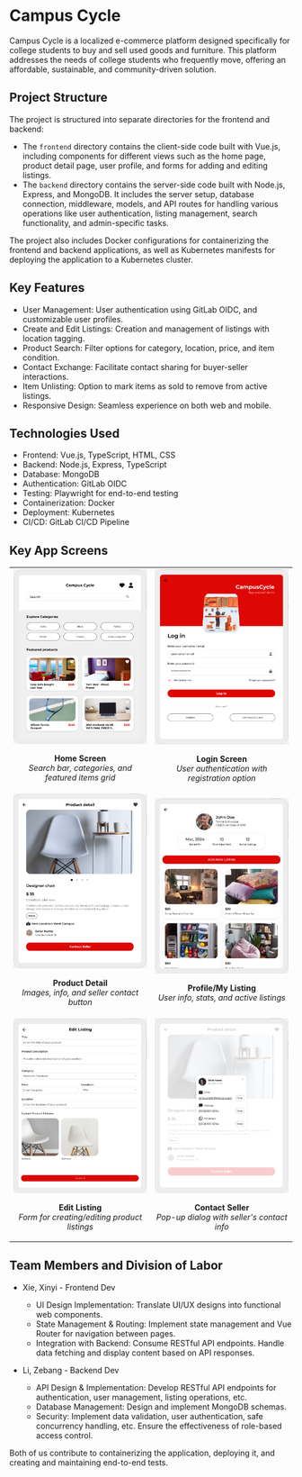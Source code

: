 # Campus Cycle

Campus Cycle is a localized e-commerce platform designed specifically for college students to buy and sell used goods and furniture. This platform addresses the needs of college students who frequently move, offering an affordable, sustainable, and community-driven solution.

## Project Structure

The project is structured into separate directories for the frontend and backend:

- The `frontend` directory contains the client-side code built with Vue.js, including components for different views such as the home page, product detail page, user profile, and forms for adding and editing listings.
- The `backend` directory contains the server-side code built with Node.js, Express, and MongoDB. It includes the server setup, database connection, middleware, models, and API routes for handling various operations like user authentication, listing management, search functionality, and admin-specific tasks.

The project also includes Docker configurations for containerizing the frontend and backend applications, as well as Kubernetes manifests for deploying the application to a Kubernetes cluster.

## Key Features

- User Management: User authentication using GitLab OIDC, and customizable user profiles.
- Create and Edit Listings: Creation and management of listings with location tagging.
- Product Search: Filter options for category, location, price, and item condition.
- Contact Exchange: Facilitate contact sharing for buyer-seller interactions.
- Item Unlisting: Option to mark items as sold to remove from active listings.
- Responsive Design: Seamless experience on both web and mobile.

## Technologies Used

- Frontend: Vue.js, TypeScript, HTML, CSS
- Backend: Node.js, Express, TypeScript
- Database: MongoDB
- Authentication: GitLab OIDC
- Testing: Playwright for end-to-end testing
- Containerization: Docker
- Deployment: Kubernetes
- CI/CD: GitLab CI/CD Pipeline

## Key App Screens

<table>
  <tr>
    <td width="50%">
      <img src="./images/HomeScreen.png" alt="Home Screen" width="100%">
      <p align="center">
        <strong>Home Screen</strong><br>
        <em>Search bar, categories, and featured items grid</em>
      </p>
    </td>
    <td width="50%">
      <img src="./images/LoginScreen.png" alt="Login Screen" width="100%">
      <p align="center">
        <strong>Login Screen</strong><br>
        <em>User authentication with registration option</em>
      </p>
    </td>
  </tr>
  <tr>
    <td width="50%">
      <img src="./images/ProductDetail.png" alt="Product Detail Screen" width="100%">
      <p align="center">
        <strong>Product Detail</strong><br>
        <em>Images, info, and seller contact button</em>
      </p>
    </td>
    <td width="50%">
      <img src="./images/ProfileScreen.png" alt="User Profile Screen" width="100%">
      <p align="center">
        <strong>Profile/My Listing</strong><br>
        <em>User info, stats, and active listings</em>
      </p>
    </td>
  </tr>
  <tr>
    <td width="50%">
      <img src="./images/EditListing.png" alt="Listing Form Screen" width="100%">
      <p align="center">
        <strong>Edit Listing</strong><br>
        <em>Form for creating/editing product listings</em>
      </p>
    </td>
    <td width="50%">
      <img src="./images/ContactSeller.png" alt="Contact Seller Screen" width="100%">
      <p align="center">
        <strong>Contact Seller</strong><br>
        <em>Pop-up dialog with seller's contact info</em>
      </p>
    </td>
  </tr>
</table>

## Team Members and Division of Labor

- Xie, Xinyi - Frontend Dev
  - UI Design Implementation: Translate UI/UX designs into functional web components.
  - State Management & Routing: Implement state management and Vue Router for navigation between pages.
  - Integration with Backend: Consume RESTful API endpoints. Handle data fetching and display content based on API responses.

- Li, Zebang - Backend Dev
  - API Design & Implementation: Develop RESTful API endpoints for authentication, user management, listing operations, etc.
  - Database Management: Design and implement MongoDB schemas.
  - Security: Implement data validation, user authentication, safe concurrency handling, etc. Ensure the effectiveness of role-based access control.

Both of us contribute to containerizing the application, deploying it, and creating and maintaining end-to-end tests.
